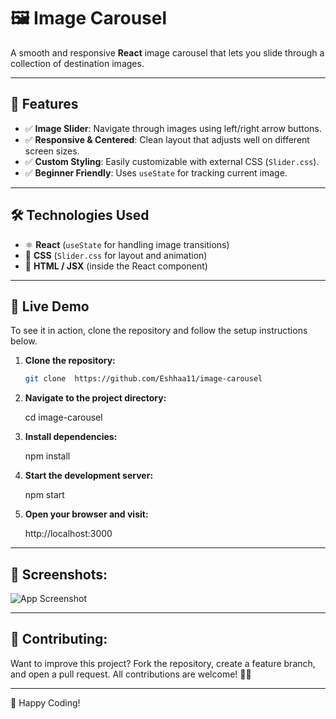 # 🖼️ Image Carousel

A smooth and responsive **React** image carousel that lets you slide through a collection of destination images. 

---

## 📌 Features
- ✅ **Image Slider**: Navigate through images using left/right arrow buttons.
- ✅ **Responsive & Centered**: Clean layout that adjusts well on different screen sizes.
- ✅ **Custom Styling**: Easily customizable with external CSS (`Slider.css`).
- ✅ **Beginner Friendly**: Uses `useState` for tracking current image.

---

## 🛠️ Technologies Used
- ⚛️ **React** (`useState` for handling image transitions)
- 🎨 **CSS** (`Slider.css` for layout and animation)
- 📄 **HTML / JSX** (inside the React component)

---

## 🚀 Live Demo
To see it in action, clone the repository and follow the setup instructions below.

1. **Clone the repository:**

   ```bash
   git clone  https://github.com/Eshhaa11/image-carousel
   
   
2. **Navigate to the project directory:**

   cd  image-carousel

3. **Install dependencies:**

   npm install

4. **Start the development server:**

   npm start

5. **Open your browser and visit:**

   http://localhost:3000

---

 ## 🎨 Screenshots:
 ![App Screenshot](src/assets/image.png)

 ---

 ## 🤝 Contributing:
 Want to improve this project? Fork the repository, create a feature branch, and open a pull request. All contributions are welcome! 🚀✨
 
 ---

 🎉 Happy Coding!
